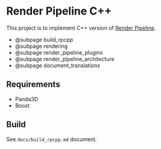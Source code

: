 # Render Pipeline C++

This project is to implement C++ version of [Render Pipeline](https://github.com/tobspr/RenderPipeline).

- @subpage build_rpcpp
- @subpage rendering
- @subpage render_pipeline_plugins
- @subpage render_pipeline_architecture
- @subpage document_translations


## Requirements
- Panda3D
- Boost



## Build
See `docs/build_rpcpp.md` document.
